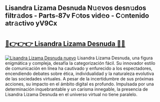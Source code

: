 ## Lisandra Lizama Desnuda N𝚞𝚎vos desn𝚞dos filtr𝚊dos - Parts-87v F𝚘tos vid𝚎o - C𝚘ntenido atr𝚊ctivo yV9Cx

# <h2><a href="http://mb6eap.tromn.icu/?c=Lisandra+Lizama+Desnuda">🔗👉👉👉 Lisandra Lizama Desnuda 🔗🔗</a></h2>

[![Lisandra Lizama Desnuda nuevo](https://i.imgur.com/pEAQMta.gif)](http://mb6eap.tromn.icu/?c=Lisandra+Lizama+Desnuda)
Lisandra Lizama Desnuda, una figura enigmática y compleja, desafía la categorización fácil. Su innovador estilo de comunicación en línea ha cautivado y enfurecido a los espectadores, encendiendo debates sobre ética, individualidad y la naturaleza evolutiva de las sociedades virtuales. A pesar de la incertidumbre de sus próximas acciones, su impacto en el ámbito digital es profundo. Impulsada por una determinación inquebrantable y un carisma innegable, la presencia de Lisandra Lizama Desnuda en el universo virtual no tiene paralelo.
